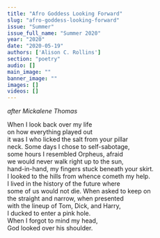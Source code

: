 ```yaml
---
title: "Afro Goddess Looking Forward"
slug: "afro-goddess-looking-forward"
issue: "Summer"
issue_full_name: "Summer 2020"
year: "2020"
date: "2020-05-19"
authors: ['Alison C. Rollins']
section: "poetry"
audio: []
main_image: ""
banner_image: ""
images: []
videos: []
---
```


*after Mickalene Thomas*  

When I look back over my life  
on how everything played out  
it was I who licked the salt from your pillar  
neck. Some days I chose to self-sabotage,  
some hours I resembled Orpheus, afraid  
we would never walk right up to the sun,  
hand-in-hand, my fingers stuck beneath your skirt.  
I looked to the hills from whence cometh my help.  
I lived in the history of the future where  
some of us would not die. When asked to keep on  
the straight and narrow, when presented  
with the lineup of Tom, Dick, and Harry,  
I ducked to enter a pink hole.  
When I forgot to mind my head,  
God looked over his shoulder.  

